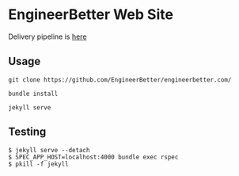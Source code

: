 # EngineerBetter Web Site

Delivery pipeline is [here](https://ci.engineerbetter.com/pipelines/engineerbetter-com)

## Usage

```
git clone https://github.com/EngineerBetter/engineerbetter.com/

bundle install

jekyll serve
```

## Testing

```
$ jekyll serve --detach
$ SPEC_APP_HOST=localhost:4000 bundle exec rspec
$ pkill -f jekyll
```